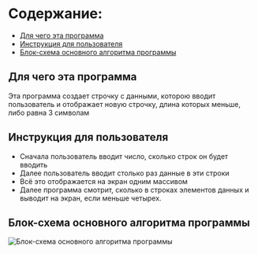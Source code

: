 # Содержание:
- [Для чего эта программа](#для-чего-эта-рограмма)
- [Инструкция для пользователя](#инструкция-для-пользователя)
- [Блок-схема основного алгоритма программы](#блок-схема-основного-алгоритма-программы)


## Для чего эта программа

Эта программа создает строчку с данными, которою вводит пользователь и отображает новую строчку, длина которых меньше, либо равна 3 символам 

## Инструкция для пользователя

* Сначала пользователь вводит число, сколько строк он будет вводить
* Далее пользователь вводит столько раз данные в эти строки
* Всё это отображается на экран одним массивом
* Далее программа смотрит, сколько в строках элементов данных и выводит на экран, если меньше четырех.

## Блок-схема основного алгоритма программы
<image src="algoritm.png" alt="Блок-схема основного алгоритма программы">
